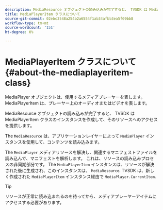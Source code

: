 ```yaml
---
description: MediaResource オブジェクトの読み込みが完了すると、 TVSDK は MediaPlayerItem クラスのインスタンスを作成して、そのリソースへのアクセスを提供します。
title: MediaPlayerItem クラスについて
source-git-commit: 02ebc3548a254b2a6554f1ab34afbb3ea5f09bb8
workflow-type: tm+mt
source-wordcount: '151'
ht-degree: 0%

---
```


# MediaPlayerItem クラスについて {#about-the-mediaplayeritem-class}

MediaPlayer オブジェクトは、使用するメディアプレーヤーを表します。 MediaPlayerItem は、プレーヤー上のオーディオまたはビデオを表します。

MediaResource オブジェクトの読み込みが完了すると、 TVSDK は MediaPlayerItem クラスのインスタンスを作成して、そのリソースへのアクセスを提供します。

The `MediaResource` は、アプリケーションレイヤーによって `MediaPlayer` インスタンスを使用して、コンテンツを読み込みます。

The `MediaPlayer` メディアリソースを解決し、関連するマニフェストファイルを読み込んで、マニフェストを解析します。 これは、リソースの読み込みプロセスの非同期部分です。 The `MediaPlayerItem` インスタンスは、リソースが解決された後に生成され、このインスタンスは、 `MediaResource`. TVSDK は、新しく作成された `MediaPlayerItem` インスタンス経由で `MediaPlayer.CurrentItem`.

>[!TIP]
>
>リソースが正常に読み込まれるのを待ってから、メディアプレーヤーアイテムにアクセスする必要があります。
